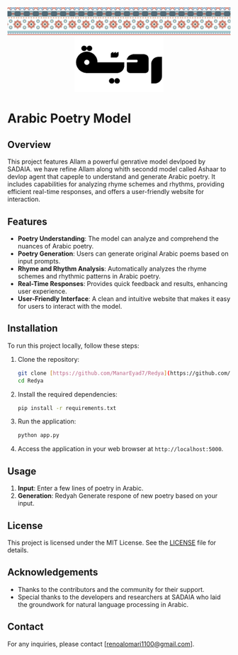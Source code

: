 <div align="center">
    <img src="static/images/Banner1.png" alt="Banner" />
  <img src="static/images/RedyaLogo.png" alt="Redya Logo" width="200"/>
</div>

# Arabic Poetry Model

## Overview

This project features Allam a powerful genrative model devlpoed by SADAIA. we have refine Allam along whith secondd model called Ashaar to devlop agent that capeple to understand and generate Arabic poetry. It includes capabilities for analyzing rhyme schemes and rhythms, providing efficient real-time responses, and offers a user-friendly website for interaction.

## Features

- **Poetry Understanding**: The model can analyze and comprehend the nuances of Arabic poetry.
- **Poetry Generation**: Users can generate original Arabic poems based on input prompts.
- **Rhyme and Rhythm Analysis**: Automatically analyzes the rhyme schemes and rhythmic patterns in Arabic poetry.
- **Real-Time Responses**: Provides quick feedback and results, enhancing user experience.
- **User-Friendly Interface**: A clean and intuitive website that makes it easy for users to interact with the model.

## Installation

To run this project locally, follow these steps:

1. Clone the repository:
   ```bash
   git clone [https://github.com/ManarEyad7/Redya](https://github.com/ManarEyad7/Redya).git
   cd Redya
   ```

2. Install the required dependencies:
   ```bash
   pip install -r requirements.txt
   ```

3. Run the application:
   ```bash
   python app.py
   ```

4. Access the application in your web browser at `http://localhost:5000`.

## Usage

1. **Input**: Enter a few lines of poetry in Arabic.
2. **Generation**: Redyah Generate respone of new poetry based on your input.


## License

This project is licensed under the MIT License. See the [LICENSE](LICENSE) file for details.

## Acknowledgements

- Thanks to the contributors and the community for their support.
- Special thanks to the developers and researchers at SADAIA who laid the groundwork for natural language processing in Arabic.

## Contact

For any inquiries, please contact [renoalomari1100@gmail.com].
